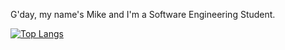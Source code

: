 G'day, my name's Mike and I'm a Software Engineering Student.


[![Top Langs](https://github-readme-stats.vercel.app/api/top-langs/?username=MrThygesen16)](https://github.com/anuraghazra/github-readme-stats)


<!---
This is a comment in MD?

--->
